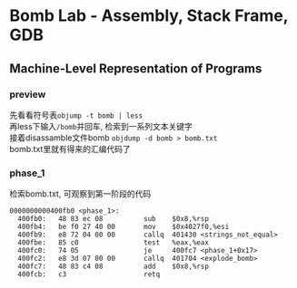 # Bomb Lab - Assembly, Stack Frame, GDB
## Machine-Level Representation of Programs

### preview
先看看符号表```objump -t bomb | less```  
再less下输入```/bomb```并回车, 检索到一系列文本关键字  
接着disassamble文件bomb ```objdump -d bomb > bomb.txt```  
bomb.txt里就有得来的汇编代码了  
### phase_1
检索bomb.txt, 可观察到第一阶段的代码  
```x86asm
0000000000400fb0 <phase_1>:
  400fb0:	48 83 ec 08          sub    $0x8,%rsp
  400fb4:	be f0 27 40 00       mov    $0x4027f0,%esi
  400fb9:	e8 72 04 00 00       callq  401430 <strings_not_equal>
  400fbe:	85 c0                test   %eax,%eax
  400fc0:	74 05                je     400fc7 <phase_1+0x17>
  400fc2:	e8 3d 07 00 00       callq  401704 <explode_bomb>
  400fc7:	48 83 c4 08          add    $0x8,%rsp
  400fcb:	c3                   retq
```

